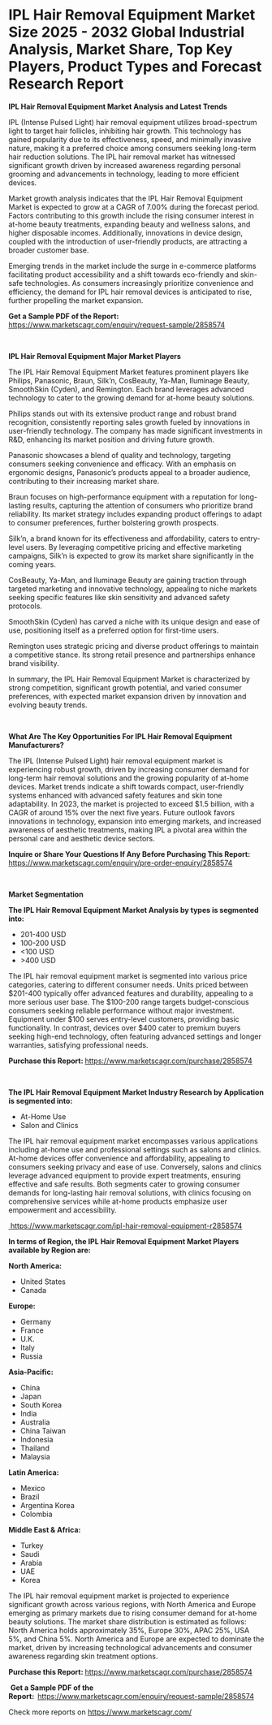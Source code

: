 <p><h1>IPL Hair Removal Equipment Market Size 2025 - 2032 Global Industrial Analysis, Market Share, Top Key Players, Product Types and Forecast Research Report</h1></p><p><strong>IPL Hair Removal Equipment Market Analysis and Latest Trends</strong></p>
<p><p>IPL (Intense Pulsed Light) hair removal equipment utilizes broad-spectrum light to target hair follicles, inhibiting hair growth. This technology has gained popularity due to its effectiveness, speed, and minimally invasive nature, making it a preferred choice among consumers seeking long-term hair reduction solutions. The IPL hair removal market has witnessed significant growth driven by increased awareness regarding personal grooming and advancements in technology, leading to more efficient devices.</p><p>Market growth analysis indicates that the IPL Hair Removal Equipment Market is expected to grow at a CAGR of 7.00% during the forecast period. Factors contributing to this growth include the rising consumer interest in at-home beauty treatments, expanding beauty and wellness salons, and higher disposable incomes. Additionally, innovations in device design, coupled with the introduction of user-friendly products, are attracting a broader customer base.</p><p>Emerging trends in the market include the surge in e-commerce platforms facilitating product accessibility and a shift towards eco-friendly and skin-safe technologies. As consumers increasingly prioritize convenience and efficiency, the demand for IPL hair removal devices is anticipated to rise, further propelling the market expansion.</p></p>
<p><strong>Get a Sample PDF of the Report:&nbsp;</strong> <a href="https://www.marketscagr.com/enquiry/request-sample/2858574?utm_campaign=2031&utm_medium=2&utm_source=Github&utm_content=ia&utm_term=12032025&utm_id=ipl-hair-removal-equipment">https://www.marketscagr.com/enquiry/request-sample/2858574</a></p>
<p>&nbsp;</p>
<p><strong>IPL Hair Removal Equipment Major Market Players</strong></p>
<p><p>The IPL Hair Removal Equipment Market features prominent players like Philips, Panasonic, Braun, Silk’n, CosBeauty, Ya-Man, Iluminage Beauty, SmoothSkin (Cyden), and Remington. Each brand leverages advanced technology to cater to the growing demand for at-home beauty solutions.</p><p>Philips stands out with its extensive product range and robust brand recognition, consistently reporting sales growth fueled by innovations in user-friendly technology. The company has made significant investments in R&D, enhancing its market position and driving future growth.</p><p>Panasonic showcases a blend of quality and technology, targeting consumers seeking convenience and efficacy. With an emphasis on ergonomic designs, Panasonic’s products appeal to a broader audience, contributing to their increasing market share. </p><p>Braun focuses on high-performance equipment with a reputation for long-lasting results, capturing the attention of consumers who prioritize brand reliability. Its market strategy includes expanding product offerings to adapt to consumer preferences, further bolstering growth prospects.</p><p>Silk’n, a brand known for its effectiveness and affordability, caters to entry-level users. By leveraging competitive pricing and effective marketing campaigns, Silk’n is expected to grow its market share significantly in the coming years. </p><p>CosBeauty, Ya-Man, and Iluminage Beauty are gaining traction through targeted marketing and innovative technology, appealing to niche markets seeking specific features like skin sensitivity and advanced safety protocols.</p><p>SmoothSkin (Cyden) has carved a niche with its unique design and ease of use, positioning itself as a preferred option for first-time users.</p><p>Remington uses strategic pricing and diverse product offerings to maintain a competitive stance. Its strong retail presence and partnerships enhance brand visibility.</p><p>In summary, the IPL Hair Removal Equipment Market is characterized by strong competition, significant growth potential, and varied consumer preferences, with expected market expansion driven by innovation and evolving beauty trends.</p></p>
<p>&nbsp;</p>
<p><strong>What Are The Key Opportunities For IPL Hair Removal Equipment Manufacturers?</strong></p>
<p><p>The IPL (Intense Pulsed Light) hair removal equipment market is experiencing robust growth, driven by increasing consumer demand for long-term hair removal solutions and the growing popularity of at-home devices. Market trends indicate a shift towards compact, user-friendly systems enhanced with advanced safety features and skin tone adaptability. In 2023, the market is projected to exceed $1.5 billion, with a CAGR of around 15% over the next five years. Future outlook favors innovations in technology, expansion into emerging markets, and increased awareness of aesthetic treatments, making IPL a pivotal area within the personal care and aesthetic device sectors.</p></p>
<p><strong>Inquire or Share Your Questions If Any Before Purchasing This Report:</strong> <a href="https://www.marketscagr.com/enquiry/pre-order-enquiry/2858574?utm_campaign=2031&utm_medium=2&utm_source=Github&utm_content=ia&utm_term=12032025&utm_id=ipl-hair-removal-equipment">https://www.marketscagr.com/enquiry/pre-order-enquiry/2858574</a></p>
<p>&nbsp;</p>
<p><strong>Market Segmentation</strong></p>
<p><strong>The IPL Hair Removal Equipment Market Analysis by types is segmented into:</strong></p>
<p><ul><li>201-400 USD</li><li>100-200 USD</li><li><100 USD</li><li>>400 USD</li></ul></p>
<p><p>The IPL hair removal equipment market is segmented into various price categories, catering to different consumer needs. Units priced between $201-400 typically offer advanced features and durability, appealing to a more serious user base. The $100-200 range targets budget-conscious consumers seeking reliable performance without major investment. Equipment under $100 serves entry-level customers, providing basic functionality. In contrast, devices over $400 cater to premium buyers seeking high-end technology, often featuring advanced settings and longer warranties, satisfying professional needs.</p></p>
<p><strong>Purchase this Report:&nbsp;</strong><a href="https://www.marketscagr.com/purchase/2858574?utm_campaign=2031&utm_medium=2&utm_source=Github&utm_content=ia&utm_term=12032025&utm_id=ipl-hair-removal-equipment">https://www.marketscagr.com/purchase/2858574</a></p>
<p>&nbsp;</p>
<p><strong>The IPL Hair Removal Equipment Market Industry Research by Application is segmented into:</strong></p>
<p><ul><li>At-Home Use</li><li>Salon and Clinics</li></ul></p>
<p><p>The IPL hair removal equipment market encompasses various applications including at-home use and professional settings such as salons and clinics. At-home devices offer convenience and affordability, appealing to consumers seeking privacy and ease of use. Conversely, salons and clinics leverage advanced equipment to provide expert treatments, ensuring effective and safe results. Both segments cater to growing consumer demands for long-lasting hair removal solutions, with clinics focusing on comprehensive services while at-home products emphasize user empowerment and accessibility.</p></p>
<p><a href="https://www.marketscagr.com/ipl-hair-removal-equipment-r2858574?utm_campaign=2031&utm_medium=2&utm_source=Github&utm_content=ia&utm_term=12032025&utm_id=ipl-hair-removal-equipment">&nbsp;https://www.marketscagr.com/ipl-hair-removal-equipment-r2858574</a></p>
<p><strong>In terms of Region, the IPL Hair Removal Equipment Market Players available by Region are:</strong></p>
<p>
    <p> <strong> North America: </strong>
        <ul>
            <li>United States</li>
            <li>Canada</li>
        </ul>
        </p> 
    <p> <strong> Europe: </strong>
        <ul>
            <li>Germany</li>
            <li>France</li>
            <li>U.K.</li>
            <li>Italy</li>
            <li>Russia</li>
        </ul>
        </p> 
    <p> <strong> Asia-Pacific: </strong>
        <ul>
            <li>China</li>
            <li>Japan</li>
            <li>South Korea</li>
            <li>India</li>
            <li>Australia</li>
            <li>China Taiwan</li>
            <li>Indonesia</li>
            <li>Thailand</li>
            <li>Malaysia</li>
        </ul>
        </p> 
    <p> <strong> Latin America: </strong>
        <ul>
            <li>Mexico</li>
            <li>Brazil</li>
            <li>Argentina Korea</li>
            <li>Colombia</li>
        </ul>
        </p> 
    <p> <strong> Middle East & Africa: </strong>
        <ul>
            <li>Turkey</li>
            <li>Saudi</li>
            <li>Arabia</li>
            <li>UAE</li>
            <li>Korea</li>
        </ul>
    </p>
    </p>
<p><p>The IPL hair removal equipment market is projected to experience significant growth across various regions, with North America and Europe emerging as primary markets due to rising consumer demand for at-home beauty solutions. The market share distribution is estimated as follows: North America holds approximately 35%, Europe 30%, APAC 25%, USA 5%, and China 5%. North America and Europe are expected to dominate the market, driven by increasing technological advancements and consumer awareness regarding skin treatment options.</p></p>
<p><strong>Purchase this Report: </strong><a href="https://www.marketscagr.com/purchase/2858574?utm_campaign=2031&utm_medium=2&utm_source=Github&utm_content=ia&utm_term=12032025&utm_id=ipl-hair-removal-equipment">https://www.marketscagr.com/purchase/2858574</a></p>
<p>&nbsp;<strong>Get a Sample PDF of the Report:&nbsp;&nbsp;</strong><a href="https://www.marketscagr.com/enquiry/request-sample/2858574?utm_campaign=2031&utm_medium=2&utm_source=Github&utm_content=ia&utm_term=12032025&utm_id=ipl-hair-removal-equipment">https://www.marketscagr.com/enquiry/request-sample/2858574</a></p>
<p><strong></strong></p>
<p>Check more reports on <a href="https://www.marketscagr.com/?utm_campaign=2031&utm_medium=2&utm_source=Github&utm_content=ia&utm_term=12032025&utm_id=ipl-hair-removal-equipment">https://www.marketscagr.com/</a></p>
